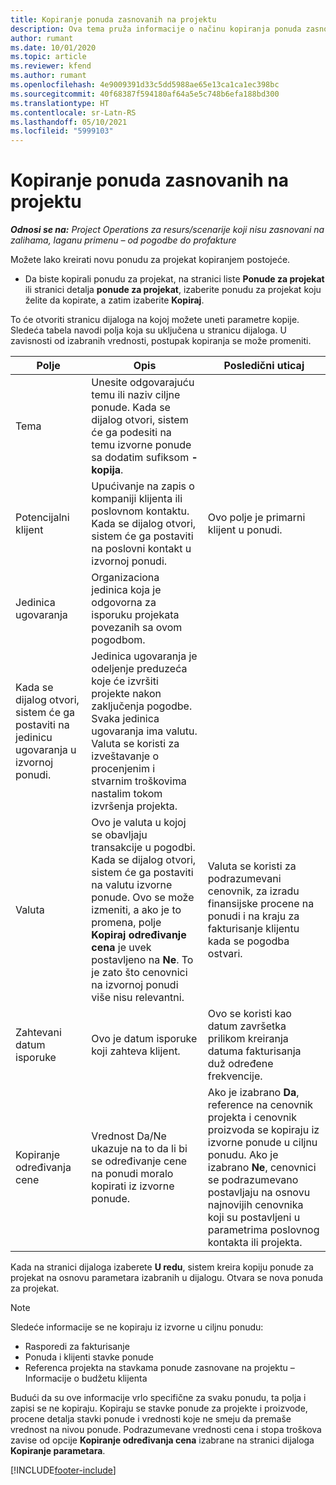 ```yaml
---
title: Kopiranje ponuda zasnovanih na projektu
description: Ova tema pruža informacije o načinu kopiranja ponuda zasnovanih na projektu u usluzi Project Operations.
author: rumant
ms.date: 10/01/2020
ms.topic: article
ms.reviewer: kfend
ms.author: rumant
ms.openlocfilehash: 4e9009391d33c5dd5988ae65e13ca1ca1ec398bc
ms.sourcegitcommit: 40f68387f594180af64a5e5c748b6efa188bd300
ms.translationtype: HT
ms.contentlocale: sr-Latn-RS
ms.lasthandoff: 05/10/2021
ms.locfileid: "5999103"
---
```

# <a name="copy-project-based-quotes"></a>Kopiranje ponuda zasnovanih na projektu

_**Odnosi se na:** Project Operations za resurs/scenarije koji nisu zasnovani na zalihama, laganu primenu – od pogodbe do profakture_

Možete lako kreirati novu ponudu za projekat kopiranjem postojeće. 

- Da biste kopirali ponudu za projekat, na stranici liste **Ponude za projekat** ili stranici detalja **ponude za projekat**, izaberite ponudu za projekat koju želite da kopirate, a zatim izaberite **Kopiraj**.

To će otvoriti stranicu dijaloga na kojoj možete uneti parametre kopije. Sledeća tabela navodi polja koja su uključena u stranicu dijaloga. U zavisnosti od izabranih vrednosti, postupak kopiranja se može promeniti.

| **Polje** | **Opis** | **Posledični uticaj** |
| --- | --- | --- |
| Tema | Unesite odgovarajuću temu ili naziv ciljne ponude. Kada se dijalog otvori, sistem će ga podesiti na temu izvorne ponude sa dodatim sufiksom **-kopija**. | |
| Potencijalni klijent | Upućivanje na zapis o kompaniji klijenta ili poslovnom kontaktu. Kada se dijalog otvori, sistem će ga postaviti na poslovni kontakt u izvornoj ponudi. | Ovo polje je primarni klijent u ponudi. |
| Jedinica ugovaranja | Organizaciona jedinica koja je odgovorna za isporuku projekata povezanih sa ovom pogodbom.
Kada se dijalog otvori, sistem će ga postaviti na jedinicu ugovaranja u izvornoj ponudi. | Jedinica ugovaranja je odeljenje preduzeća koje će izvršiti projekte nakon zaključenja pogodbe. Svaka jedinica ugovaranja ima valutu. Valuta se koristi za izveštavanje o procenjenim i stvarnim troškovima nastalim tokom izvršenja projekta. |
| Valuta | Ovo je valuta u kojoj se obavljaju transakcije u pogodbi. Kada se dijalog otvori, sistem će ga postaviti na valutu izvorne ponude. Ovo se može izmeniti, a ako je to promena, polje **Kopiraj određivanje cena** je uvek postavljeno na **Ne**. To je zato što cenovnici na izvornoj ponudi više nisu relevantni. | Valuta se koristi za podrazumevani cenovnik, za izradu finansijske procene na ponudi i na kraju za fakturisanje klijentu kada se pogodba ostvari. |
| Zahtevani datum isporuke | Ovo je datum isporuke koji zahteva klijent. | Ovo se koristi kao datum završetka prilikom kreiranja datuma fakturisanja duž određene frekvencije. |
| Kopiranje određivanja cene | Vrednost Da/Ne ukazuje na to da li bi se određivanje cene na ponudi moralo kopirati iz izvorne ponude. | Ako je izabrano **Da**, reference na cenovnik projekta i cenovnik proizvoda se kopiraju iz izvorne ponude u ciljnu ponudu. Ako je izabrano **Ne**, cenovnici se podrazumevano postavljaju na osnovu najnovijih cenovnika koji su postavljeni u parametrima poslovnog kontakta ili projekta. |

Kada na stranici dijaloga izaberete **U redu**, sistem kreira kopiju ponude za projekat na osnovu parametara izabranih u dijalogu. Otvara se nova ponuda za projekat. 

> [!NOTE]
> Sledeće informacije se ne kopiraju iz izvorne u ciljnu ponudu:
>
> - Rasporedi za fakturisanje
> - Ponuda i klijenti stavke ponude
> - Referenca projekta na stavkama ponude zasnovane na projektu – Informacije o budžetu klijenta
>
>Budući da su ove informacije vrlo specifične za svaku ponudu, ta polja i zapisi se ne kopiraju. Kopiraju se stavke ponude za projekte i proizvode, procene detalja stavki ponude i vrednosti koje ne smeju da premaše vrednost na nivou ponude. Podrazumevane vrednosti cena i stopa troškova zavise od opcije **Kopiranje određivanja cena** izabrane na stranici dijaloga **Kopiranje parametara**.


[!INCLUDE[footer-include](../includes/footer-banner.md)]